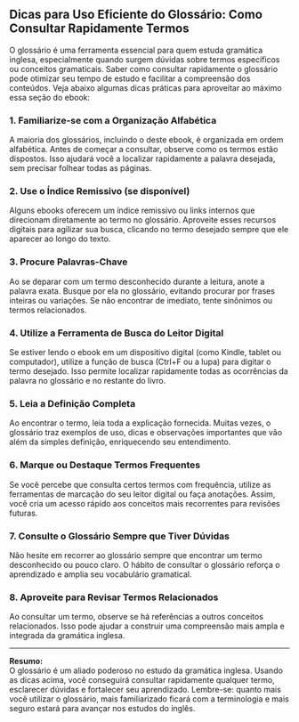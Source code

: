 
## Dicas para Uso Eficiente do Glossário: Como Consultar Rapidamente Termos

O glossário é uma ferramenta essencial para quem estuda gramática inglesa, especialmente quando surgem dúvidas sobre termos específicos ou conceitos gramaticais. Saber como consultar rapidamente o glossário pode otimizar seu tempo de estudo e facilitar a compreensão dos conteúdos. Veja abaixo algumas dicas práticas para aproveitar ao máximo essa seção do ebook:

### 1. **Familiarize-se com a Organização Alfabética**

A maioria dos glossários, incluindo o deste ebook, é organizada em ordem alfabética. Antes de começar a consultar, observe como os termos estão dispostos. Isso ajudará você a localizar rapidamente a palavra desejada, sem precisar folhear todas as páginas.

### 2. **Use o Índice Remissivo (se disponível)**

Alguns ebooks oferecem um índice remissivo ou links internos que direcionam diretamente ao termo no glossário. Aproveite esses recursos digitais para agilizar sua busca, clicando no termo desejado sempre que ele aparecer ao longo do texto.

### 3. **Procure Palavras-Chave**

Ao se deparar com um termo desconhecido durante a leitura, anote a palavra exata. Busque por ela no glossário, evitando procurar por frases inteiras ou variações. Se não encontrar de imediato, tente sinônimos ou termos relacionados.

### 4. **Utilize a Ferramenta de Busca do Leitor Digital**

Se estiver lendo o ebook em um dispositivo digital (como Kindle, tablet ou computador), utilize a função de busca (Ctrl+F ou a lupa) para digitar o termo desejado. Isso permite localizar rapidamente todas as ocorrências da palavra no glossário e no restante do livro.

### 5. **Leia a Definição Completa**

Ao encontrar o termo, leia toda a explicação fornecida. Muitas vezes, o glossário traz exemplos de uso, dicas e observações importantes que vão além da simples definição, enriquecendo seu entendimento.

### 6. **Marque ou Destaque Termos Frequentes**

Se você percebe que consulta certos termos com frequência, utilize as ferramentas de marcação do seu leitor digital ou faça anotações. Assim, você cria um acesso rápido aos conceitos mais recorrentes para revisões futuras.

### 7. **Consulte o Glossário Sempre que Tiver Dúvidas**

Não hesite em recorrer ao glossário sempre que encontrar um termo desconhecido ou pouco claro. O hábito de consultar o glossário reforça o aprendizado e amplia seu vocabulário gramatical.

### 8. **Aproveite para Revisar Termos Relacionados**

Ao consultar um termo, observe se há referências a outros conceitos relacionados. Isso pode ajudar a construir uma compreensão mais ampla e integrada da gramática inglesa.

---

**Resumo:**  
O glossário é um aliado poderoso no estudo da gramática inglesa. Usando as dicas acima, você conseguirá consultar rapidamente qualquer termo, esclarecer dúvidas e fortalecer seu aprendizado. Lembre-se: quanto mais você utilizar o glossário, mais familiarizado ficará com a terminologia e mais seguro estará para avançar nos estudos do inglês.
```
